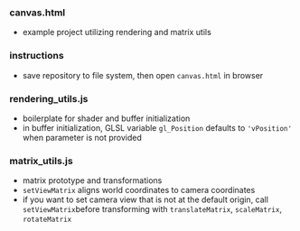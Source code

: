 ### canvas.html
- example project utilizing rendering and matrix utils

### instructions
- save repository to file system, then open `canvas.html` in browser

### rendering_utils.js

- boilerplate for shader and buffer initialization
- in buffer initialization, GLSL variable `gl_Position` defaults to `'vPosition'` when parameter is not provided

### matrix_utils.js
- matrix prototype and transformations
- `setViewMatrix` aligns world coordinates to camera coordinates
- if you want to set camera view that is not at the default origin, call `setViewMatrix`before transforming with `translateMatrix`, `scaleMatrix`, `rotateMatrix`